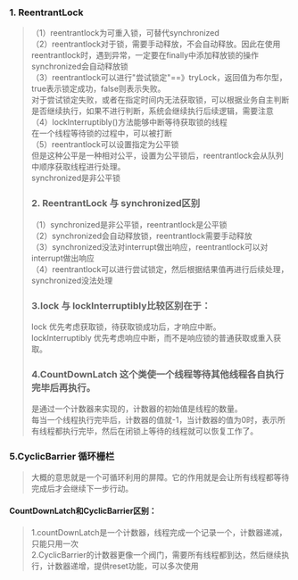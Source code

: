 ### 1. ReentrantLock
>（1）reentrantlock为可重入锁，可替代synchronized    
>（2）reentrantlock对于锁，需要手动释放，不会自动释放。因此在使用reentrantlock时，遇到异常，一定要在finally中添加释放锁的操作  
>   synchronized会自动释放锁  
>（3）reentrantlock可以进行"尝试锁定"==》tryLock，返回值为布尔型，true表示锁定成功，false则表示失败。  
>   对于尝试锁定失败，或者在指定时间内无法获取锁，可以根据业务自主判断是否继续执行，如果不进行判断，系统会继续执行后续逻辑，需要注意  
>（4）lockInterruptibly()方法能够中断等待获取锁的线程    
>   在一个线程等待锁的过程中，可以被打断  
>（5）reentrantlock可以设置指定为公平锁  
>   但是这种公平是一种相对公平，设置为公平锁后，reentrantlock会从队列中顺序获取线程进行处理。  
>   synchronized是非公平锁  
>
>### 2. ReentrantLock 与 synchronized区别
>（1）synchronized是非公平锁，reentrantlock是公平锁    
>（2）synchronized会自动释放锁，reentrantlock需要手动释放  
>（3）synchronized没法对interrupt做出响应，reentrantlock可以对interrupt做出响应  
>（4）reentrantlock可以进行尝试锁定，然后根据结果值再进行后续处理，synchronized没法处理  
>
>### 3.lock 与 lockInterruptibly比较区别在于：
> lock 优先考虑获取锁，待获取锁成功后，才响应中断。  
> lockInterruptibly 优先考虑响应中断，而不是响应锁的普通获取或重入获取。  
>
>### 4.CountDownLatch 这个类使一个线程等待其他线程各自执行完毕后再执行。
> 是通过一个计数器来实现的，计数器的初始值是线程的数量。  
>每当一个线程执行完毕后，计数器的值就-1，当计数器的值为0时，表示所有线程都执行完毕，然后在闭锁上等待的线程就可以恢复工作了。
               
### 5.CyclicBarrier 循环栅栏 
> 大概的意思就是一个可循环利用的屏障。它的作用就是会让所有线程都等待完成后才会继续下一步行动。  


#### CountDownLatch和CyclicBarrier区别：
> 1.countDownLatch是一个计数器，线程完成一个记录一个，计数器递减，只能只用一次  
> 2.CyclicBarrier的计数器更像一个阀门，需要所有线程都到达，然后继续执行，计数器递增，提供reset功能，可以多次使用  
 